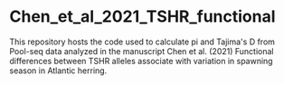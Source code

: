 # Chen_et_al_2021_TSHR_functional

This repository hosts the code used to calculate pi and Tajima's D from Pool-seq data analyzed in the manuscript Chen et al. (2021) Functional differences between TSHR alleles associate with variation in spawning season in Atlantic herring.
